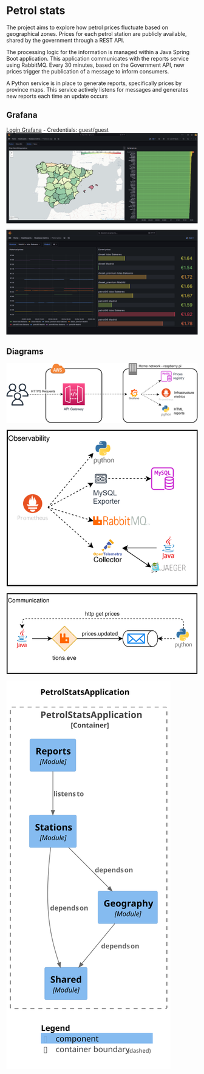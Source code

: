# Petrol stats
The project aims to explore how petrol prices fluctuate based on
geographical zones. Prices for each petrol station are publicly available,
shared by the government through a REST API.

The processing logic for the information is managed within a Java Spring Boot
application. This application communicates with the reports service using
RabbitMQ. Every 30 minutes, based on the Government API, new prices trigger 
the publication of a message to inform consumers.

A Python service is in place to generate reports, specifically prices by
province maps. This service actively listens for messages and generates
new reports each time an update occurs

## Grafana

[Login Grafana](https://8kfsh5qfv5.execute-api.eu-west-1.amazonaws.com/) - Credentials: guest/guest
![Provinces map](./images/grafana-map.png)

![Prices dashboard](./images/grafana-prices.png)


## Diagrams
![General overview](./images/petrol-overview.svg)

![Observability](./images/petrol-observability.svg)

![Communication](./images/petrol-communication.svg)

![Components](./images/components-application.svg)

